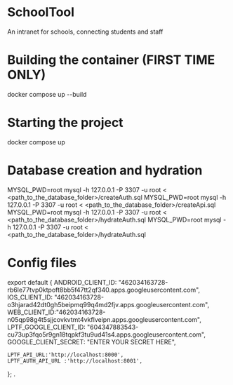 # SchoolTool
An intranet for schools, connecting students and staff

# Building the container (FIRST TIME ONLY)
docker compose up --build

# Starting the project
docker compose up

# Database creation and hydration
<!-- Open a terminal and run the following commands, in order to use the sql files in the folder named "database" -->
MYSQL_PWD=root mysql -h 127.0.0.1 -P 3307 -u root < <path_to_the_database_folder>/createAuth.sql
MYSQL_PWD=root mysql -h 127.0.0.1 -P 3307 -u root < <path_to_the_database_folder>/createApi.sql
MYSQL_PWD=root mysql -h 127.0.0.1 -P 3307 -u root < <path_to_the_database_folder>/hydrateAuth.sql
MYSQL_PWD=root mysql -h 127.0.0.1 -P 3307 -u root < <path_to_the_database_folder>/hydrateAuth.sql

# Config files

<!-- In the /front folder, create a file named config.js at the root and add the following -->

export default {
    ANDROID_CLIENT_ID: "462034163728-rb6le77tvp0ktpoft8bb5f47tt2qf340.apps.googleusercontent.com",
    IOS_CLIENT_ID: "462034163728-o3hjarad42dt0gh5beipmq99q4md2fjv.apps.googleusercontent.com",
    WEB_CLIENT_ID:"462034163728-n05qp98g4t5sjjcovkvtmt4vkflveipn.apps.googleusercontent.com",
    LPTF_GOOGLE_CLIENT_ID: "604347883543-cu73up3fqo5r9gn18tqpkf3tu9ud41s4.apps.googleusercontent.com",
    GOOGLE_CLIENT_SECRET: "ENTER YOUR SECRET HERE",    

    LPTF_API_URL:'http://localhost:8000',
    LPTF_AUTH_API_URL :'http://localhost:8001',
  };  .


<!-- In the /back and /auth folders, rename the application/config/constants.php.example file into constants.php -->

<!-- docker compose exec front npx expo start --tunnel -->